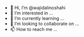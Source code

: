 - 👋 Hi, I’m @wajidalinoshahi
- 👀 I’m interested in ...
- 🌱 I’m currently learning ...
- 💞️ I’m looking to collaborate on ...
- 📫 How to reach me ...

<!---
wajidalinoshahi/wajidalinoshahi is a ✨ special ✨ repository because its `README.md` (this file) appears on your GitHub profile.
You can click the Preview link to take a look at your changes.
--->
